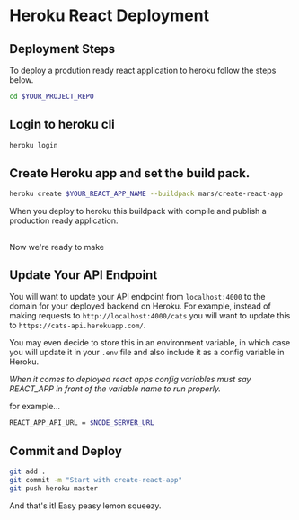 # Heroku React Deployment
<!-- 
## Create a Separate Repo
If this is a group project, and you weren't the original creator of the repo you will most likely want to have your own version of the app deployed that you can continue to work on post graduation.

1. If you were not the original owner/creator of the project repo, go ahead and make your way to the repo for the project on Github and fork that project to your own Github account.

2. Once you've forked it, clone the repo to your local machine and rename it to something different. This will be your personal version of the repo.
for example.
```bash
git clone git@github.com:myusername/wayfarer-project.git wayfarer-project-personal
```
3. Now you're ready to deploy! -->

## Deployment Steps

To deploy a prodution ready react application to heroku follow the steps below. 
```bash
cd $YOUR_PROJECT_REPO
```

## Login to heroku cli
```bash 
heroku login
```

## Create Heroku app and set the build pack. 
```bash
heroku create $YOUR_REACT_APP_NAME --buildpack mars/create-react-app
```
When you deploy to heroku this buildpack with compile and publish a production ready application. 

##
Now we're ready to make 

## Update Your API Endpoint
You will want to update your API endpoint from `localhost:4000` to the domain for your deployed backend on Heroku. For example, instead of making requests to `http://localhost:4000/cats` you will want to update this to `https://cats-api.herokuapp.com/`.

You may even decide to store this in an environment variable, in which case you will update it in your `.env` file and also include it as a config variable in Heroku.

_When it comes to deployed react apps config variables must say REACT_APP in front of the variable name to run properly._

for example...
```bash
REACT_APP_API_URL = $NODE_SERVER_URL
```

## Commit and Deploy
```bash
git add .
git commit -m "Start with create-react-app"
git push heroku master
```

And that's it! Easy peasy lemon squeezy. 


